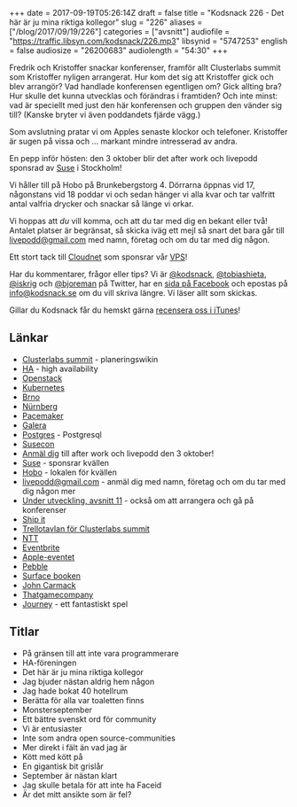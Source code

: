 +++
date = 2017-09-19T05:26:14Z
draft = false
title = "Kodsnack 226 - Det här är ju mina riktiga kollegor"
slug = "226"
aliases = ["/blog/2017/09/19/226"]
categories = ["avsnitt"]
audiofile = "https://traffic.libsyn.com/kodsnack/226.mp3"
libsynid = "5747253"
english = false
audiosize = "26200683"
audiolength = "54:30"
+++

Fredrik och Kristoffer snackar konferenser, framför allt Clusterlabs summit som Kristoffer nyligen arrangerat. Hur kom det sig att Kristoffer gick och blev arrangör? Vad handlade konferensen egentligen om? Gick allting bra? Hur skulle det kunna utvecklas och förändras i framtiden? Och inte minst: vad är speciellt med just den här konferensen och gruppen den vänder sig till? (Kanske bryter vi även poddandets fjärde vägg.)

Som avslutning pratar vi om Apples senaste klockor och telefoner. Kristoffer är sugen på vissa och … markant mindre intresserad av andra.

En pepp inför hösten: den 3 oktober blir det after work och livepodd sponsrad av [Suse](https://www.suse.com/) i Stockholm! 

Vi håller till på Hobo på Brunkebergstorg 4. Dörrarna öppnas vid 17, någonstans vid 18 poddar vi och sedan hänger vi alla kvar och tar valfritt antal valfria drycker och snackar så länge vi orkar.

Vi hoppas att *du* vill komma, och att du tar med dig en bekant eller två! Antalet platser är begränsat, så skicka iväg ett mejl så snart det bara går till [livepodd@gmail.com](mailto:livepodd@gmail.com) med namn, företag och om du tar med dig någon.

Ett stort tack till [Cloudnet](http://www.cloudnet.se) som sponsrar vår [VPS](http://en.wikipedia.org/wiki/Virtual_private_server)!

Har du kommentarer, frågor eller tips? Vi är [@kodsnack](https://www.twitter.com/kodsnack), [@tobiashieta](https://www.twitter.com/tobiashieta), [@iskrig](https://www.twitter.com/iskrig) och [@bjoreman](https://www.twitter.com/bjoreman) på Twitter, har en [sida på Facebook](https://www.facebook.com/kodsnack) och epostas på [info@kodsnack.se](mailto:info@kodsnack.se) om du vill skriva längre. Vi läser allt som skickas.

Gillar du Kodsnack får du hemskt gärna [recensera oss i iTunes](http://itunes.apple.com/se/podcast/kodsnack/id561631498?l=en)!


## Länkar ##
* [Clusterlabs summit](http://plan.alteeve.ca/index.php/Main_Page) - planeringswikin
* [HA](https://en.wikipedia.org/wiki/High-availability_cluster) - high availability
* [Openstack](https://en.wikipedia.org/wiki/OpenStack)
* [Kubernetes](https://en.wikipedia.org/wiki/Kubernetes)
* [Brno](https://en.wikipedia.org/wiki/Brno)
* [Nürnberg](https://en.wikipedia.org/wiki/Nuremberg)
* [Pacemaker](http://clusterlabs.org/pacemaker.html)
* [Galera](http://galeracluster.com/)
* [Postgres](https://en.wikipedia.org/wiki/PostgreSQL) - Postgresql
* [Susecon](https://www.susecon.com/)
* [Anmäl dig](mailto:livepodd@gmail.com) till after work och livepodd den 3 oktober!
* [Suse](https://www.suse.com/) - sponsrar kvällen
* [Hobo](https://hobo.se/sv/) - lokalen för kvällen
* [livepodd@gmail.com](mailto:livepodd@gmail.com) - anmäl dig med namn, företag och om du tar med dig någon mer
* [Under utveckling, avsnitt 11](http://www.timeedit.com/poddavsnitt-11-arrangera-och-ga-pa-konferenser/) - också om att arrangera och gå på konferenser
* [Ship it](https://shipitconf.org/)
* [Trellotavlan för Clusterlabs summit](https://trello.com/b/LNUrtV1Q/clusterlabs-summit-2017)
* [NTT](https://en.wikipedia.org/wiki/NTT_DoCoMo)
* [Eventbrite](https://en.wikipedia.org/wiki/Eventbrite)
* [Apple-eventet](https://www.apple.com/apple-events/september-2017/)
* [Pebble](https://en.wikipedia.org/wiki/Pebble_%28watch%29)
* [Surface booken](https://bjoreman.com/archive-Surface-book.html)
* [John Carmack](https://en.wikipedia.org/wiki/John_Carmack)
* [Thatgamecompany](https://en.wikipedia.org/wiki/Thatgamecompany)
* [Journey](https://en.wikipedia.org/wiki/Journey_%282012_video_game%29) - ett fantastiskt spel

## Titlar ##
* På gränsen till att inte vara programmerare
* HA-föreningen
* Det här är ju mina riktiga kollegor
* Jag bjuder nästan aldrig hem någon
* Jag hade bokat 40 hotellrum
* Berätta för alla var toaletten finns
* Monsterseptember
* Ett bättre svenskt ord för community
* Vi är entusiaster
* Inte som andra open source-communities
* Mer direkt i fält än vad jag är
* Kött med kött på
* En gigantisk bit grislår
* September är nästan klart
* Jag skulle betala för att inte ha Faceid
* Är det mitt ansikte som är fel?